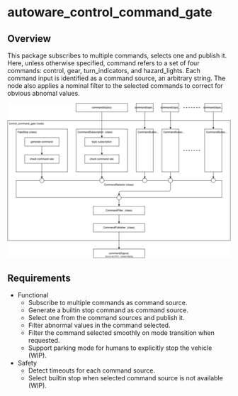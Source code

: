 # autoware_control_command_gate

## Overview

This package subscribes to multiple commands, selects one and publish it.
Here, unless otherwise specified, command refers to a set of four commands: control, gear, turn_indicators, and hazard_lights.
Each command input is identified as a command source, an arbitrary string.
The node also applies a nominal filter to the selected commands to correct for obvious abnomal values.

![dataflow](./doc/dataflow.drawio.svg)

## Requirements

- Functional
  - Subscribe to multiple commands as command source.
  - Generate a builtin stop command as command source.
  - Select one from the command sources and publish it.
  - Filter abnormal values in the command selected.
  - Filter the command selected smoothly on mode transition when requested.
  - Support parking mode for humans to explicitly stop the vehicle (WIP).
- Safety
  - Detect timeouts for each command source.
  - Select builtin stop when selected command source is not available (WIP).
